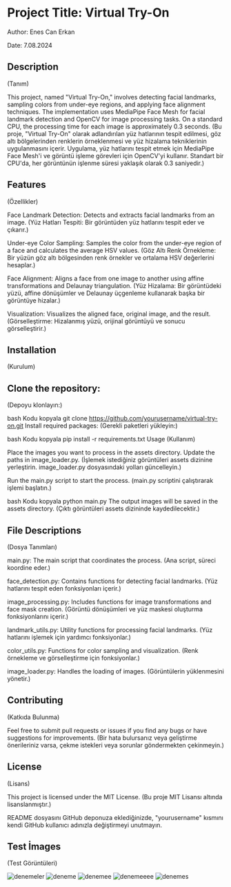 # Project Title: Virtual Try-On

Author: Enes Can Erkan

Date: 7.08.2024

## Description
(Tanım)

This project, named "Virtual Try-On," involves detecting facial landmarks, sampling colors from under-eye regions, and applying face alignment techniques. The implementation uses MediaPipe Face Mesh for facial landmark detection and OpenCV for image processing tasks. On a standard CPU, the processing time for each image is approximately 0.3 seconds.
(Bu proje, "Virtual Try-On" olarak adlandırılan yüz hatlarının tespit edilmesi, göz altı bölgelerinden renklerin örneklenmesi ve yüz hizalama tekniklerinin uygulanmasını içerir. Uygulama, yüz hatlarını tespit etmek için MediaPipe Face Mesh'i ve görüntü işleme görevleri için OpenCV'yi kullanır. Standart bir CPU'da, her görüntünün işlenme süresi yaklaşık olarak 0.3 saniyedir.)

## Features
(Özellikler)

Face Landmark Detection: Detects and extracts facial landmarks from an image.
(Yüz Hatları Tespiti: Bir görüntüden yüz hatlarını tespit eder ve çıkarır.)

Under-eye Color Sampling: Samples the color from the under-eye region of a face and calculates the average HSV values.
(Göz Altı Renk Örnekleme: Bir yüzün göz altı bölgesinden renk örnekler ve ortalama HSV değerlerini hesaplar.)

Face Alignment: Aligns a face from one image to another using affine transformations and Delaunay triangulation.
(Yüz Hizalama: Bir görüntüdeki yüzü, affine dönüşümler ve Delaunay üçgenleme kullanarak başka bir görüntüye hizalar.)

Visualization: Visualizes the aligned face, original image, and the result.
(Görselleştirme: Hizalanmış yüzü, orijinal görüntüyü ve sonucu görselleştirir.)

## Installation
(Kurulum)

## Clone the repository:
(Depoyu klonlayın:)

bash
Kodu kopyala
git clone https://github.com/yourusername/virtual-try-on.git
Install required packages:
(Gerekli paketleri yükleyin:)

bash
Kodu kopyala
pip install -r requirements.txt
Usage
(Kullanım)

Place the images you want to process in the assets directory. Update the paths in image_loader.py.
(İşlemek istediğiniz görüntüleri assets dizinine yerleştirin. image_loader.py dosyasındaki yolları güncelleyin.)

Run the main.py script to start the process.
(main.py scriptini çalıştırarak işlemi başlatın.)

bash
Kodu kopyala
python main.py
The output images will be saved in the assets directory.
(Çıktı görüntüleri assets dizininde kaydedilecektir.)

## File Descriptions
(Dosya Tanımları)

main.py: The main script that coordinates the process.
(Ana script, süreci koordine eder.)

face_detection.py: Contains functions for detecting facial landmarks.
(Yüz hatlarını tespit eden fonksiyonları içerir.)

image_processing.py: Includes functions for image transformations and face mask creation.
(Görüntü dönüşümleri ve yüz maskesi oluşturma fonksiyonlarını içerir.)

landmark_utils.py: Utility functions for processing facial landmarks.
(Yüz hatlarını işlemek için yardımcı fonksiyonlar.)

color_utils.py: Functions for color sampling and visualization.
(Renk örnekleme ve görselleştirme için fonksiyonlar.)

image_loader.py: Handles the loading of images.
(Görüntülerin yüklenmesini yönetir.)

## Contributing
(Katkıda Bulunma)

Feel free to submit pull requests or issues if you find any bugs or have suggestions for improvements.
(Bir hata bulursanız veya geliştirme önerileriniz varsa, çekme istekleri veya sorunlar göndermekten çekinmeyin.)

## License
(Lisans)

This project is licensed under the MIT License.
(Bu proje MIT Lisansı altında lisanslanmıştır.)

README dosyasını GitHub deponuza eklediğinizde, "yourusername" kısmını kendi GitHub kullanıcı adınızla değiştirmeyi unutmayın.

## Test İmages
(Test Görüntüleri)

![denemeler](https://github.com/user-attachments/assets/54123dd8-9732-4d72-9af2-febe8eadfbb9)
![deneme](https://github.com/user-attachments/assets/ddcd39ce-7d36-4fa4-a13a-21f462b1c659)
![denemee](https://github.com/user-attachments/assets/11b04133-4a7c-41c6-9d64-843fea38e880)
![denemeeee](https://github.com/user-attachments/assets/6c21e450-db85-4b05-8e41-ec932145ec35)
![denemes](https://github.com/user-attachments/assets/a3a9b95b-2628-486d-a6b3-ccb251ce7d99)



